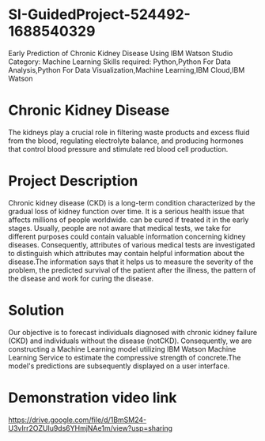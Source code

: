 # SI-GuidedProject-524492-1688540329
Early Prediction of Chronic Kidney Disease Using IBM Watson Studio
Category: Machine Learning
Skills required: Python,Python For Data Analysis,Python For Data Visualization,Machine Learning,IBM Cloud,IBM Watson 

# Chronic Kidney Disease
  The kidneys play a crucial role in filtering waste products and excess fluid from the blood, regulating electrolyte balance, and producing hormones that control blood pressure and stimulate red blood cell production.

# Project Description
  Chronic kidney disease (CKD) is a long-term condition characterized by the gradual loss of kidney function over time. It is a serious health issue that affects millions of people worldwide. can be cured if treated it in the early stages. Usually, people are not aware that medical tests, we take for different purposes could contain valuable information concerning kidney diseases. Consequently, attributes of various medical tests are investigated to distinguish which attributes may contain helpful information about the disease.The information says that it helps us to measure the severity of the problem, the predicted survival of the patient after the illness, the pattern of the disease and work for curing the disease.

# Solution
  Our objective is to forecast individuals diagnosed with chronic kidney failure (CKD) and individuals without the disease (notCKD). Consequently, we are constructing a Machine Learning model utilizing IBM Watson Machine Learning Service to estimate the compressive strength of concrete.The model's predictions are subsequently displayed on a user interface. 

# Demonstration video link
https://drive.google.com/file/d/1BmSM24-U3vIrr2OZUlu9ds6YHmjNAe1m/view?usp=sharing
